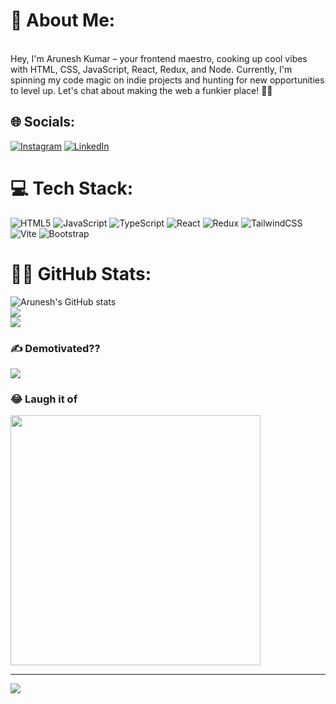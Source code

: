 # 💫 About Me:
<br>Hey, I'm Arunesh Kumar – your frontend maestro, cooking up cool vibes with HTML, CSS, JavaScript, React, Redux, and Node. Currently, I'm spinning my code magic on indie projects and hunting for new opportunities to level up. Let's chat about making the web a funkier place! 🚀✨


## 🌐 Socials:
[![Instagram](https://img.shields.io/badge/Instagram-%23E4405F.svg?logo=Instagram&logoColor=white)](https://instagram.com/https://www.instagram.com/__nirbhay.singh/) [![LinkedIn](https://img.shields.io/badge/LinkedIn-%230077B5.svg?logo=linkedin&logoColor=white)](https://linkedin.com/in/https://www.linkedin.com/in/arunesh-kumar-379b26278/) 

# 💻 Tech Stack:
![HTML5](https://img.shields.io/badge/html5-%23E34F26.svg?style=for-the-badge&logo=html5&logoColor=white) ![JavaScript](https://img.shields.io/badge/javascript-%23323330.svg?style=for-the-badge&logo=javascript&logoColor=%23F7DF1E) ![TypeScript](https://img.shields.io/badge/typescript-%23007ACC.svg?style=for-the-badge&logo=typescript&logoColor=white) ![React](https://img.shields.io/badge/react-%2320232a.svg?style=for-the-badge&logo=react&logoColor=%2361DAFB) ![Redux](https://img.shields.io/badge/redux-%23593d88.svg?style=for-the-badge&logo=redux&logoColor=white) ![TailwindCSS](https://img.shields.io/badge/tailwindcss-%2338B2AC.svg?style=for-the-badge&logo=tailwind-css&logoColor=white) ![Vite](https://img.shields.io/badge/vite-%23646CFF.svg?style=for-the-badge&logo=vite&logoColor=white)  ![Bootstrap](https://img.shields.io/badge/bootstrap-%238511FA.svg?style=for-the-badge&logo=bootstrap&logoColor=white) 
# 🧑‍💻 GitHub Stats:
![Arunesh's GitHub stats](https://github-readme-stats.vercel.app/api?username=Arunesh310&show_icons=true&theme=transparent)<br/>
![](https://github-readme-streak-stats.herokuapp.com/?user=Arunesh310&theme=dark&hide_border=false)<br/>
![](https://github-readme-stats.vercel.app/api/top-langs/?username=Arunesh310&theme=dark&hide_border=false&include_all_commits=true&count_private=false&layout=compact)

### ✍️ Demotivated??
![](https://quotes-github-readme.vercel.app/api?type=horizontal&theme=radical)

### 😂 Laugh it of
<img src='https://randommeme-five.vercel.app/' style="height: 400px;"/>

---
[![](https://visitcount.itsvg.in/api?id=Arunesh310&label=Profile%20Views&color=12&icon=7&pretty=false)](https://visitcount.itsvg.in)

